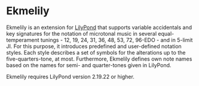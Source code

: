 Ekmelily
========

Ekmelily is an extension for [LilyPond](http://lilypond.org/) that supports variable
accidentals and key signatures for the notation of microtonal music
in several equal-temperament tunings - 12, 19, 24, 31, 36, 48, 53, 72, 96-EDO -
and in 5-limit JI.
For this purpose, it introduces predefined and user-defined notation styles.
Each style describes a set of symbols for the alterations up to the five-quarters-tone, at most.
Furthermore, Ekmelily defines own note names based on the names for
semi- and quarter-tones given in LilyPond.

Ekmelily requires LilyPond version 2.19.22 or higher.
